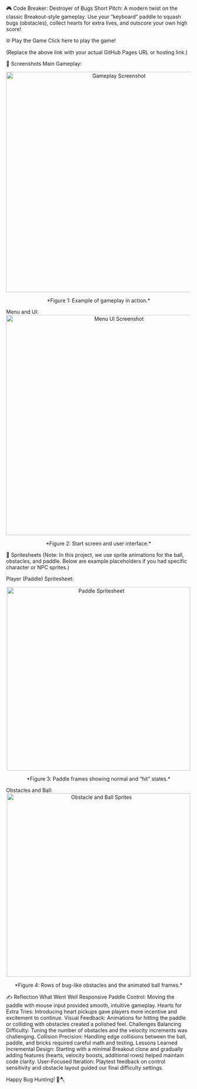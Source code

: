 🎮 Code Breaker: Destroyer of Bugs
Short Pitch: A modern twist on the classic Breakout-style gameplay. Use your “keyboard” paddle to squash bugs (obstacles), collect hearts for extra lives, and outscore your own high score!

🌐 Play the Game
Click here to play the game!

(Replace the above link with your actual GitHub Pages URL or hosting link.)

📸 Screenshots
Main Gameplay:
<div style="text-align: center;"> <img src="gameplay.png" alt="Gameplay Screenshot" width="600"> <p>*Figure 1: Example of gameplay in action.*</p> </div>
Menu and UI:
<div style="text-align: center;"> <img src="menu.png" alt="Menu UI Screenshot" width="600"> <p>*Figure 2: Start screen and user interface.*</p> </div>
🎨 Spritesheets
(Note: In this project, we use sprite animations for the ball, obstacles, and paddle. Below are example placeholders if you had specific character or NPC sprites.)

Player (Paddle) Spritesheet:
<div style="text-align: center;"> <img src="paddle_spritesheet.png" alt="Paddle Spritesheet" width="500"> <p>*Figure 3: Paddle frames showing normal and “hit” states.*</p> </div>
Obstacles and Ball:
<div style="text-align: center;"> <img src="obstacles_ball_sprites.png" alt="Obstacle and Ball Sprites" width="500"> <p>*Figure 4: Rows of bug-like obstacles and the animated ball frames.*</p> </div>
✍️ Reflection
What Went Well
Responsive Paddle Control: Moving the paddle with mouse input provided smooth, intuitive gameplay.
Hearts for Extra Tries: Introducing heart pickups gave players more incentive and excitement to continue.
Visual Feedback: Animations for hitting the paddle or colliding with obstacles created a polished feel.
Challenges
Balancing Difficulty: Tuning the number of obstacles and the velocity increments was challenging.
Collision Precision: Handling edge collisions between the ball, paddle, and bricks required careful math and testing.
Lessons Learned
Incremental Design: Starting with a minimal Breakout clone and gradually adding features (hearts, velocity boosts, additional rows) helped maintain code clarity.
User-Focused Iteration: Playtest feedback on control sensitivity and obstacle layout guided our final difficulty settings.

Happy Bug Hunting! 🐛🪓
